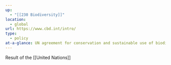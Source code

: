 ```yaml
---
up:
  - "[[230 Biodiversity]]"
location:
  - global
url: https://www.cbd.int/intro/
type:
  - policy
at-a-glance: UN agreement for conservation and sustainable use of biodiversity
---
```

Result of the [[United Nations]]

